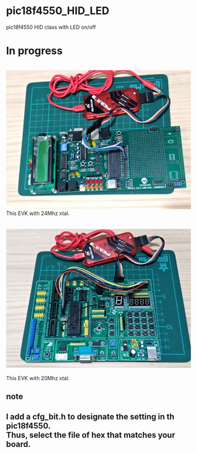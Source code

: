 # pic18f4550_HID_LED
pic18f4550 HID class with LED on/off

# In progress


<br>![pic](pic/a.jpg)
<br>
This EVK with 24Mhz xtal.  
<br>
<br>![pic](pic/b.jpg)<br>
<br>
This EVK with 20Mhz xtal.

## note
I add a cfg_bit.h to designate the setting in th pic18f4550.  
Thus, select the file of hex that matches your board.  
--
